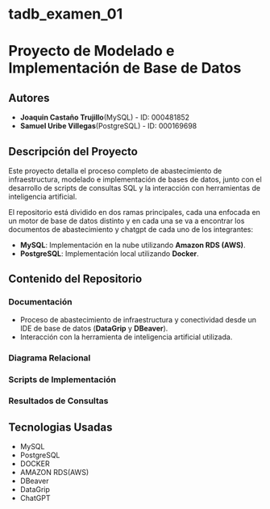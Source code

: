 # tadb_examen_01
# Proyecto de Modelado e Implementación de Base de Datos

## Autores

- **Joaquin Castaño Trujillo**(MySQL) - ID: 000481852
- **Samuel Uribe Villegas**(PostgreSQL) - ID: 000169698

## Descripción del Proyecto

Este proyecto detalla el proceso completo de abastecimiento de infraestructura, modelado e implementación de bases de datos, junto con el desarrollo de scripts de consultas SQL y la interacción con herramientas de inteligencia artificial.

El repositorio está dividido en dos ramas principales, cada una enfocada en un motor de base de datos distinto y en cada una se va a encontrar los documentos de abastecimiento y chatgpt de cada uno de los integrantes:

- **MySQL**: Implementación en la nube utilizando **Amazon RDS (AWS)**.
- **PostgreSQL**: Implementación local utilizando **Docker**.

## Contenido del Repositorio

### Documentación
  - Proceso de abastecimiento de infraestructura y conectividad desde un IDE de base de datos (**DataGrip** y **DBeaver**).
  - Interacción con la herramienta de inteligencia artificial utilizada.

### Diagrama Relacional

### Scripts de Implementación

### Resultados de Consultas

## Tecnologias Usadas
- MySQL 
- PostgreSQL 
- DOCKER
- AMAZON RDS(AWS)
- DBeaver
- DataGrip
- ChatGPT



